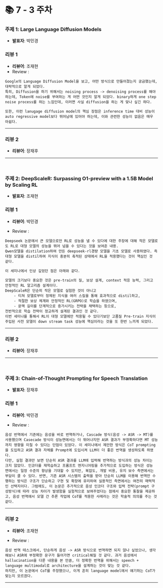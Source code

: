 # 📚 7 - 3 주차

### 주제 1: Large Language Diffusion Models
- **발표자**: 박민경

### 리뷰 1
- **리뷰어**: 조재현
- Review :
```
Google의 Language Diffusion Model을 보고, 어떤 방식으로 만들어졌는지 궁금했는데, 대략적으로 알게 되었다.
특히, Diffusion을 하기 위해서는 noising process -> denoising process를 해야하는데, Token에 noise를 부여하는 게 어떤 것인지 알게 되었다. binary하게 one step noise process를 하는 느낌인데, 이러면 사실 diffusion을 하는 게 맞나 싶긴 하다.

또한, 이런 lanugage diffusion model의 핵심 장점은 inference time 대비 성능이 auto regressive model보다 뛰어남에 있어야 하는데, 이와 관련한 성능이 없음은 매우 아쉽다. 
```
  


---

### 리뷰 2
- **리뷰어**: 장재후


---

<br>

### 주제 2: DeepScaleR: Surpassing O1-preview with a 1.5B Model by Scaling RL
- **발표자**: 조재현

### 리뷰 1
- **리뷰어**: 박민경

- Review :
```
Deepseek 논문에서 큰 모델으로만 RL로 성능을 낼 수 있다에 대한 주장에 대해 작은 모델로도 RL로 대형 모델의 성능을 뛰어 넘을 수 있다는 것을 보여준 내용. 
Qwen모델을 distilation하여 만든 deepseek-rl경량 모델을 기초 모델로 사용하였다. 즉 대형 모델을 distil하여 지식이 충분히 축적된 상태에서 RL을 적용했다는 것이 핵심인 것 같다. 

이 세미나에서 인상 깊었던 점은 아래와 같다.

모델의 크기보다 중요한 것은 pre-train의 질, 보상 설계, context 적응 능력, 그리고 안정적인 RL 알고리즘 설계이다.
DeepScaleR은 단순히 작은 모델로 실험한 것이 아니고 
    - 티쳐 모델로부터 정제된 지식을 여러 스킬을 통해 효과적으로 distil하고,
    - 적절한 보상 체계와 안정적인 RL(GRPO)로 학습을 하였으며,
    - 문맥 길이를 단계적으로 증가시키는 전략을 채택하는 등으로, 
전반적으로 학습 전략이 정교하게 설계된 결과인 것 같다.
이번 세미나를 통해서 RL이 대형 모델에만 적용될 수 있다기보단 고품질 Pre-train 지식이 주입된 사전 모델이 down stream task 성능에 핵심이라는 것을 또 한번 느끼게 되었다.
```

---

### 리뷰 2
- **리뷰어**: 장재후


---

<br>

### 주제 3: Chain-of-Thought Prompting for Speech Translation
- **발표자**: 장재후

### 리뷰 1
- **리뷰어**: 박민경

- Review :
```
음성 번역에서 기존에는 음성을 바로 번역하거나, Cascade 방식(음성 -> ASR -> MT)를 사용했으며 Casecade 방식이 성능면에서는 더 뛰어나지만 ASR 결과가 부정확하다면 MT 성능까지 영향을 미칠 수 있다는 단점이 있었다. 이 세미나에서 제안한 방식은 CoT prompting을 도입하고 ASR 결과 자체를 Prompt에 도입시켜 LLM이 더 좋은 번역을 생성하도록 하였다.
다만, 실험 결과만 보면 단순히 ASR 결과를 LLM에 입력해 번역하는 방식과의 성능 차이는 크지 않았다. 인코더를 재학습하고 프롬프트 엔지니어링을 추가적으로 도입하는 방식은 성능 면에서는 일정 수준의 향상을 기대할 수 있지만, 복잡도, 개발 비용, 유지 보수 측면에서는 부담이 클 수 있다. 반면, 기존 ASR 시스템의 출력을 받아 단순히 LLM을 이용해 번역만 수행하는 방식은 구조가 단순하고 구현 및 확장에 유리하여 실용적인 측면에서는 여전히 매력적인 선택지이다. 그럼에도, 이 논문은 추가적으로 음성 인코더 구조와 입력 전략(prompt 구성방식)에 따라 성능 차이가 발생함을 실험적으로 보여주었다는 점에서 중요한 통찰을 제공하고, 음성 번역에서 모델 간 추론 작업에 CoT를 적용한 사례라는 것은 학술적 의의를 주는 것 같다.
```

---

### 리뷰 2
- **리뷰어**: 조재현

- Review :
```
음성 번역 테스크에서, 단순하게 음성 -> ASR 방식으로 번역하면 되지 않나 싶었으나, 생각해보니 ASR에 부정확한 문구가 들어가면 critical해질 것 같다. 과거 음성에서 hallucination을 다룬 내용을 본 만큼, 더 정확한 번역을 위해서는 speech + language multimodal로 architecture을 설계하는 것이 맞는 것 같다.
하지만, 이 논문에서 CoT를 주장했으나, 이게 흔히 language model에서 얘기하는 CoT가 맞는지 모르겠다.
```


---

